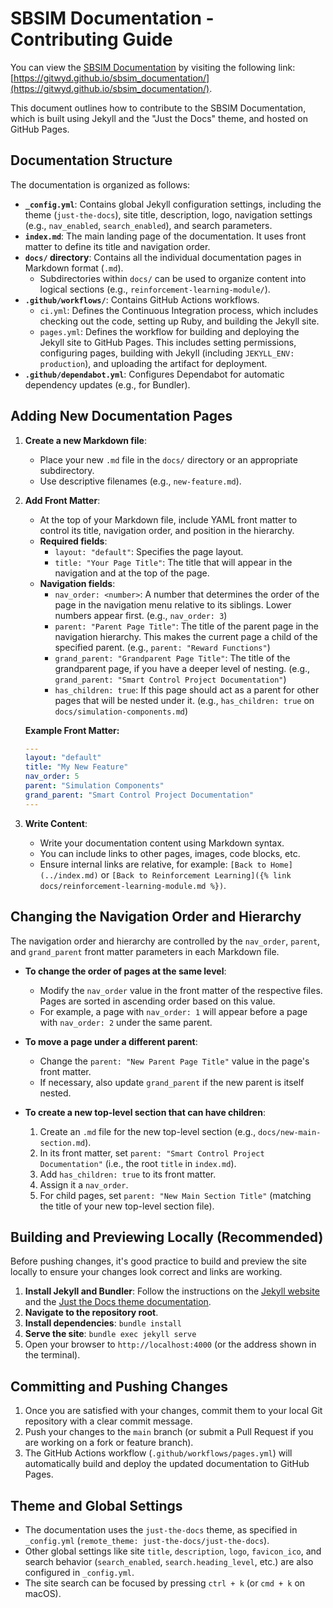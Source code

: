 # SBSIM Documentation - Contributing Guide
You can view the [SBSIM Documentation](https://gitwyd.github.io/sbsim_documentation/) by visiting the following link: [https://gitwyd.github.io/sbsim_documentation/](https://gitwyd.github.io/sbsim_documentation/).

This document outlines how to contribute to the SBSIM Documentation, which is built using Jekyll and the "Just the Docs" theme, and hosted on GitHub Pages.

## Documentation Structure

The documentation is organized as follows:

* **`_config.yml`**: Contains global Jekyll configuration settings, including the theme (`just-the-docs`), site title, description, logo, navigation settings (e.g., `nav_enabled`, `search_enabled`), and search parameters.
* **`index.md`**: The main landing page of the documentation. It uses front matter to define its title and navigation order.
* **`docs/` directory**: Contains all the individual documentation pages in Markdown format (`.md`).
    * Subdirectories within `docs/` can be used to organize content into logical sections (e.g., `reinforcement-learning-module/`).
* **`.github/workflows/`**: Contains GitHub Actions workflows.
    * `ci.yml`: Defines the Continuous Integration process, which includes checking out the code, setting up Ruby, and building the Jekyll site.
    * `pages.yml`: Defines the workflow for building and deploying the Jekyll site to GitHub Pages. This includes setting permissions, configuring pages, building with Jekyll (including `JEKYLL_ENV: production`), and uploading the artifact for deployment.
* **`.github/dependabot.yml`**: Configures Dependabot for automatic dependency updates (e.g., for Bundler).

## Adding New Documentation Pages

1.  **Create a new Markdown file**:
    * Place your new `.md` file in the `docs/` directory or an appropriate subdirectory.
    * Use descriptive filenames (e.g., `new-feature.md`).

2.  **Add Front Matter**:
    * At the top of your Markdown file, include YAML front matter to control its title, navigation order, and position in the hierarchy.
    * **Required fields**:
        * `layout: "default"`: Specifies the page layout.
        * `title: "Your Page Title"`: The title that will appear in the navigation and at the top of the page.
    * **Navigation fields**:
        * `nav_order: <number>`: A number that determines the order of the page in the navigation menu relative to its siblings. Lower numbers appear first. (e.g., `nav_order: 3`)
        * `parent: "Parent Page Title"`: The title of the parent page in the navigation hierarchy. This makes the current page a child of the specified parent. (e.g., `parent: "Reward Functions"`)
        * `grand_parent: "Grandparent Page Title"`: The title of the grandparent page, if you have a deeper level of nesting. (e.g., `grand_parent: "Smart Control Project Documentation"`)
        * `has_children: true`: If this page should act as a parent for other pages that will be nested under it. (e.g., `has_children: true` on `docs/simulation-components.md`)

    **Example Front Matter:**
    ```yaml
    ---
    layout: "default"
    title: "My New Feature"
    nav_order: 5
    parent: "Simulation Components"
    grand_parent: "Smart Control Project Documentation"
    ---
    ```

3.  **Write Content**:
    * Write your documentation content using Markdown syntax.
    * You can include links to other pages, images, code blocks, etc.
    * Ensure internal links are relative, for example: `[Back to Home](../index.md)` or `[Back to Reinforcement Learning]({% link docs/reinforcement-learning-module.md %})`.

## Changing the Navigation Order and Hierarchy

The navigation order and hierarchy are controlled by the `nav_order`, `parent`, and `grand_parent` front matter parameters in each Markdown file.

* **To change the order of pages at the same level**:
    * Modify the `nav_order` value in the front matter of the respective files. Pages are sorted in ascending order based on this value.
    * For example, a page with `nav_order: 1` will appear before a page with `nav_order: 2` under the same parent.

* **To move a page under a different parent**:
    * Change the `parent: "New Parent Page Title"` value in the page's front matter.
    * If necessary, also update `grand_parent` if the new parent is itself nested.

* **To create a new top-level section that can have children**:
    1.  Create an `.md` file for the new top-level section (e.g., `docs/new-main-section.md`).
    2.  In its front matter, set `parent: "Smart Control Project Documentation"` (i.e., the root `title` in `index.md`).
    3.  Add `has_children: true` to its front matter.
    4.  Assign it a `nav_order`.
    5.  For child pages, set `parent: "New Main Section Title"` (matching the title of your new top-level section file).

## Building and Previewing Locally (Recommended)

Before pushing changes, it's good practice to build and preview the site locally to ensure your changes look correct and links are working.

1.  **Install Jekyll and Bundler**: Follow the instructions on the [Jekyll website](https://jekyllrb.com/docs/installation/) and the [Just the Docs theme documentation](https://just-the-docs.github.io/just-the-docs/docs/installation/).
2.  **Navigate to the repository root**.
3.  **Install dependencies**: `bundle install`
4.  **Serve the site**: `bundle exec jekyll serve`
5.  Open your browser to `http://localhost:4000` (or the address shown in the terminal).

## Committing and Pushing Changes

1.  Once you are satisfied with your changes, commit them to your local Git repository with a clear commit message.
2.  Push your changes to the `main` branch (or submit a Pull Request if you are working on a fork or feature branch).
3.  The GitHub Actions workflow (`.github/workflows/pages.yml`) will automatically build and deploy the updated documentation to GitHub Pages.

## Theme and Global Settings

* The documentation uses the `just-the-docs` theme, as specified in `_config.yml` (`remote_theme: just-the-docs/just-the-docs`).
* Other global settings like site `title`, `description`, `logo`, `favicon_ico`, and search behavior (`search_enabled`, `search.heading_level`, etc.) are also configured in `_config.yml`.
* The site search can be focused by pressing `ctrl + k` (or `cmd + k` on macOS).
